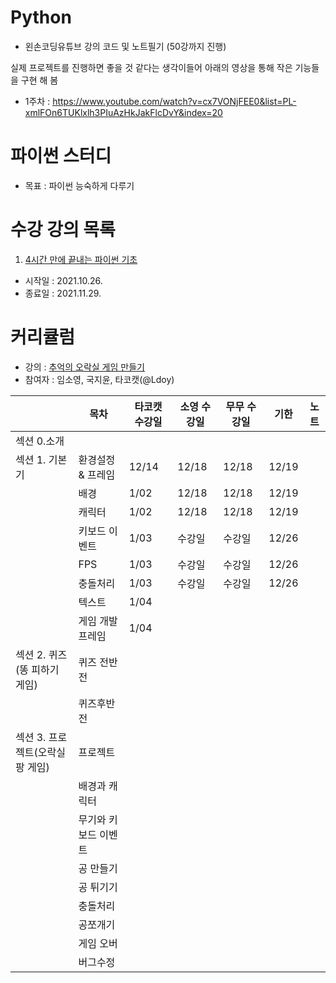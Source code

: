 # Python
- 왼손코딩유튜브 강의 코드 및 노트필기 (50강까지 진행)

실제 프로젝트를 진행하면 좋을 것 같다는 생각이들어 아래의 영상을 통해 작은 기능들을 구현 해 봄 
- 1주차 : https://www.youtube.com/watch?v=cx7VONjFEE0&list=PL-xmlFOn6TUKlxlh3PIuAzHkJakFlcDvY&index=20

# 파이썬 스터디
- 목표 : 파이썬 능숙하게 다루기 

# 수강 강의 목록
1. [4시간 만에 끝내는 파이썬 기초](https://www.youtube.com/c/김왼손의왼손코딩/playlists)
- 시작일 : 2021.10.26.
- 종료일 : 2021.11.29.

# 커리큘럼
- 강의 : [추억의 오락실 게임 만들기](https://www.inflearn.com/course/나도코딩-파이썬-활용편-1#curriculum)
- 참여자 : 임소영, 국지윤, 타코캣(@Ldoy)

|  | 목차 |  타코캣 수강일 | 소영 수강일 | 무무 수강일 | 기한 | 노트 |
| -------- | -------- | -------- | -------- | -------- |-------- |-------- |
| 섹션 0.소개    |      |      | |
| 섹션 1. 기본기 | 환경설정 & 프레임| 12/14 | 12/18 | 12/18 | 12/19 |
| | 배경 |  1/02 | 12/18 | 12/18 | 12/19 |  
| | 캐릭터 | 1/02 | 12/18 | 12/18 | 12/19 | 
|| 키보드 이벤트 | 1/03 | 수강일 | 수강일 | 12/26 |
|| FPS | 1/03 | 수강일 | 수강일 | 12/26 |
|| 충돌처리 | 1/03 | 수강일 | 수강일 | 12/26 |
|| 텍스트 | 1/04 |
|| 게임 개발 프레임 | 1/04 |
| 섹션 2. 퀴즈(똥 피하기 게임) |퀴즈 전반전|
||퀴즈후반전|
| 섹션 3. 프로젝트(오락실 팡 게임) | 프로젝트 | 
|| 배경과 캐릭터 |
|| 무기와 키보드 이벤트 |
|| 공 만들기|
|| 공 튀기기|
|| 충돌처리 |
|| 공쪼개기 |
|| 게임 오버|
|| 버그수정 |

